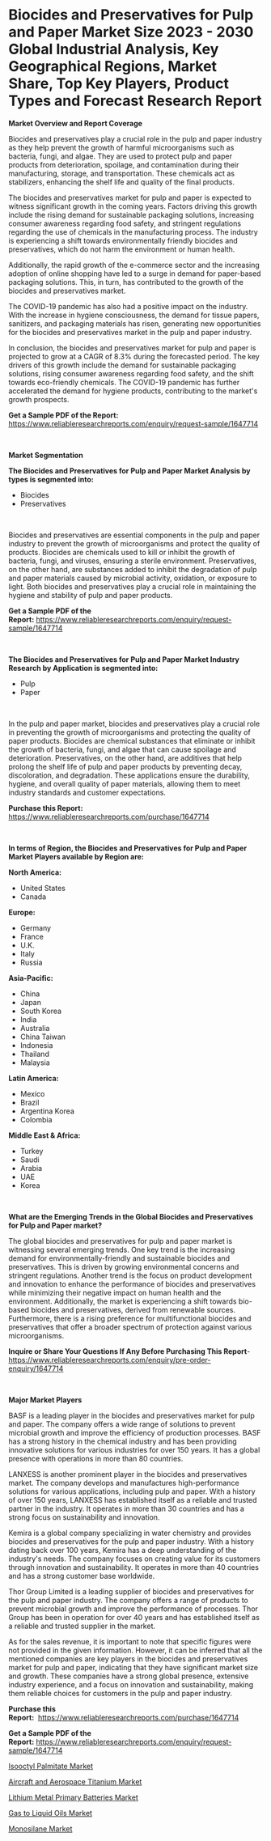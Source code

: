 <p><h1>Biocides and Preservatives for Pulp and Paper Market Size 2023 - 2030 Global Industrial Analysis, Key Geographical Regions, Market Share, Top Key Players, Product Types and Forecast Research Report</h1></p><p><strong>Market Overview and Report Coverage</strong></p>
<p><p>Biocides and preservatives play a crucial role in the pulp and paper industry as they help prevent the growth of harmful microorganisms such as bacteria, fungi, and algae. They are used to protect pulp and paper products from deterioration, spoilage, and contamination during their manufacturing, storage, and transportation. These chemicals act as stabilizers, enhancing the shelf life and quality of the final products.</p><p>The biocides and preservatives market for pulp and paper is expected to witness significant growth in the coming years. Factors driving this growth include the rising demand for sustainable packaging solutions, increasing consumer awareness regarding food safety, and stringent regulations regarding the use of chemicals in the manufacturing process. The industry is experiencing a shift towards environmentally friendly biocides and preservatives, which do not harm the environment or human health.</p><p>Additionally, the rapid growth of the e-commerce sector and the increasing adoption of online shopping have led to a surge in demand for paper-based packaging solutions. This, in turn, has contributed to the growth of the biocides and preservatives market.</p><p>The COVID-19 pandemic has also had a positive impact on the industry. With the increase in hygiene consciousness, the demand for tissue papers, sanitizers, and packaging materials has risen, generating new opportunities for the biocides and preservatives market in the pulp and paper industry.</p><p>In conclusion, the biocides and preservatives market for pulp and paper is projected to grow at a CAGR of 8.3% during the forecasted period. The key drivers of this growth include the demand for sustainable packaging solutions, rising consumer awareness regarding food safety, and the shift towards eco-friendly chemicals. The COVID-19 pandemic has further accelerated the demand for hygiene products, contributing to the market's growth prospects.</p></p>
<p><strong>Get a Sample PDF of the Report:</strong> <a href="https://www.reliableresearchreports.com/enquiry/request-sample/1647714">https://www.reliableresearchreports.com/enquiry/request-sample/1647714</a></p>
<p>&nbsp;</p>
<p><strong>Market Segmentation</strong></p>
<p><strong>The Biocides and Preservatives for Pulp and Paper Market Analysis by types is segmented into:</strong></p>
<p><ul><li>Biocides</li><li>Preservatives</li></ul></p>
<p>&nbsp;</p>
<p><p>Biocides and preservatives are essential components in the pulp and paper industry to prevent the growth of microorganisms and protect the quality of products. Biocides are chemicals used to kill or inhibit the growth of bacteria, fungi, and viruses, ensuring a sterile environment. Preservatives, on the other hand, are substances added to inhibit the degradation of pulp and paper materials caused by microbial activity, oxidation, or exposure to light. Both biocides and preservatives play a crucial role in maintaining the hygiene and stability of pulp and paper products.</p></p>
<p><strong>Get a Sample PDF of the Report:</strong>&nbsp;<a href="https://www.reliableresearchreports.com/enquiry/request-sample/1647714">https://www.reliableresearchreports.com/enquiry/request-sample/1647714</a></p>
<p>&nbsp;</p>
<p><strong>The Biocides and Preservatives for Pulp and Paper Market Industry Research by Application is segmented into:</strong></p>
<p><ul><li>Pulp</li><li>Paper</li></ul></p>
<p>&nbsp;</p>
<p><p>In the pulp and paper market, biocides and preservatives play a crucial role in preventing the growth of microorganisms and protecting the quality of paper products. Biocides are chemical substances that eliminate or inhibit the growth of bacteria, fungi, and algae that can cause spoilage and deterioration. Preservatives, on the other hand, are additives that help prolong the shelf life of pulp and paper products by preventing decay, discoloration, and degradation. These applications ensure the durability, hygiene, and overall quality of paper materials, allowing them to meet industry standards and customer expectations.</p></p>
<p><strong>Purchase this Report:</strong>&nbsp; <a href="https://www.reliableresearchreports.com/purchase/1647714">https://www.reliableresearchreports.com/purchase/1647714</a></p>
<p>&nbsp;</p>
<p><strong>In terms of Region, the Biocides and Preservatives for Pulp and Paper Market Players available by Region are:</strong></p>
<p>
    <p> <strong> North America: </strong>
        <ul>
            <li>United States</li>
            <li>Canada</li>
        </ul>
        </p> 
    <p> <strong> Europe: </strong>
        <ul>
            <li>Germany</li>
            <li>France</li>
            <li>U.K.</li>
            <li>Italy</li>
            <li>Russia</li>
        </ul>
        </p> 
    <p> <strong> Asia-Pacific: </strong>
        <ul>
            <li>China</li>
            <li>Japan</li>
            <li>South Korea</li>
            <li>India</li>
            <li>Australia</li>
            <li>China Taiwan</li>
            <li>Indonesia</li>
            <li>Thailand</li>
            <li>Malaysia</li>
        </ul>
        </p> 
    <p> <strong> Latin America: </strong>
        <ul>
            <li>Mexico</li>
            <li>Brazil</li>
            <li>Argentina Korea</li>
            <li>Colombia</li>
        </ul>
        </p> 
    <p> <strong> Middle East & Africa: </strong>
        <ul>
            <li>Turkey</li>
            <li>Saudi</li>
            <li>Arabia</li>
            <li>UAE</li>
            <li>Korea</li>
        </ul>
    </p>
    </p>
<p>&nbsp;</p>
<p><strong>What are the Emerging Trends in the Global Biocides and Preservatives for Pulp and Paper market?</strong></p>
<p><p>The global biocides and preservatives for pulp and paper market is witnessing several emerging trends. One key trend is the increasing demand for environmentally-friendly and sustainable biocides and preservatives. This is driven by growing environmental concerns and stringent regulations. Another trend is the focus on product development and innovation to enhance the performance of biocides and preservatives while minimizing their negative impact on human health and the environment. Additionally, the market is experiencing a shift towards bio-based biocides and preservatives, derived from renewable sources. Furthermore, there is a rising preference for multifunctional biocides and preservatives that offer a broader spectrum of protection against various microorganisms.</p></p>
<p><strong>Inquire or Share Your Questions If Any Before Purchasing This Report</strong>- <a href="https://www.reliableresearchreports.com/enquiry/pre-order-enquiry/1647714">https://www.reliableresearchreports.com/enquiry/pre-order-enquiry/1647714</a></p>
<p>&nbsp;</p>
<p><strong>Major Market Players</strong></p>
<p><p>BASF is a leading player in the biocides and preservatives market for pulp and paper. The company offers a wide range of solutions to prevent microbial growth and improve the efficiency of production processes. BASF has a strong history in the chemical industry and has been providing innovative solutions for various industries for over 150 years. It has a global presence with operations in more than 80 countries.</p><p>LANXESS is another prominent player in the biocides and preservatives market. The company develops and manufactures high-performance solutions for various applications, including pulp and paper. With a history of over 150 years, LANXESS has established itself as a reliable and trusted partner in the industry. It operates in more than 30 countries and has a strong focus on sustainability and innovation.</p><p>Kemira is a global company specializing in water chemistry and provides biocides and preservatives for the pulp and paper industry. With a history dating back over 100 years, Kemira has a deep understanding of the industry's needs. The company focuses on creating value for its customers through innovation and sustainability. It operates in more than 40 countries and has a strong customer base worldwide.</p><p>Thor Group Limited is a leading supplier of biocides and preservatives for the pulp and paper industry. The company offers a range of products to prevent microbial growth and improve the performance of processes. Thor Group has been in operation for over 40 years and has established itself as a reliable and trusted supplier in the market.</p><p>As for the sales revenue, it is important to note that specific figures were not provided in the given information. However, it can be inferred that all the mentioned companies are key players in the biocides and preservatives market for pulp and paper, indicating that they have significant market size and growth. These companies have a strong global presence, extensive industry experience, and a focus on innovation and sustainability, making them reliable choices for customers in the pulp and paper industry.</p></p>
<p><strong>Purchase this Report:</strong>&nbsp;&nbsp;<a href="https://www.reliableresearchreports.com/purchase/1647714">https://www.reliableresearchreports.com/purchase/1647714</a></p>
<p></p>
<p><strong>Get a Sample PDF of the Report:</strong>&nbsp;<a href="https://www.reliableresearchreports.com/enquiry/request-sample/1647714">https://www.reliableresearchreports.com/enquiry/request-sample/1647714</a></p>
<p><p><a href="https://medium.com/@marieriley2012/isooctyl-palmitate-market-size-and-market-trends-complete-industry-overview-2023-to-2030-eb01a7566503">Isooctyl Palmitate Market</a></p><p><a href="https://github.com/jonneygiverf/Market-Research-Report-List-1/blob/main/aircraft-and-aerospace-titanium-market.md">Aircraft and Aerospace Titanium Market</a></p><p><a href="https://www.linkedin.com/pulse/lithium-metal-primary-batteries-market-challenges-opportunities-lhmje/">Lithium Metal Primary Batteries Market</a></p><p><a href="https://github.com/prosalinda88/Market-Research-Report-List-1/blob/main/gas-to-liquid-oils-market.md">Gas to Liquid Oils Market</a></p><p><a href="https://medium.com/@brendajames1938/monosilane-market-share-evolution-and-market-growth-trends-2023-2030-bfc334c3dc1b">Monosilane Market</a></p></p>